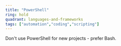 ```yaml
---
title: "PowerShell"
ring: hold
quadrant: languages-and-frameworks
tags: ["automation","coding","scripting"]
---
```


Don't use PowerShell for new projects - prefer Bash.
